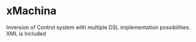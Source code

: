 # xMachina
Inversion of Control system with multiple DSL implementation possibilities. XML is Included
